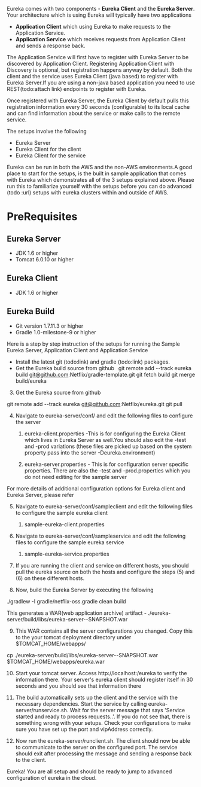 Eureka comes with two components - **Eureka Client** and the **Eureka Server**. Your architecture which is using Eureka will typically have two applications

* **Application Client** which using Eureka to make requests to the Application Service.
* **Application Service** which receives requests from Application Client and sends a response back.

The Application Service will first have to register with Eureka Server to be discovered by Application Client. Registering Application Client with Discovery is optional, but registration happens anyway by default. Both the client and the service uses Eureka Client (java based) to register with Eureka Server.If you are using a non-java based application you need to use REST(todo:attach link) endpoints to register with Eureka.

Once registered with Eureka Server, the Eureka Client by default pulls this registration information every 30 seconds (configurable) to its local cache and can find information about the service or make calls to the remote service.

The setups involve the following

* Eureka Server
* Eureka Client for the client
* Eureka Client for the service

Eureka can be run in both the AWS and the non-AWS environments.A good place to start for the setups, is the built in sample application that comes with Eureka which demonstrates all of the 3 setups explained above. Please run this to familiarize yourself with the setups before you can do advanced (todo :url) setups with eureka clusters within and outside of AWS.

# PreRequisites

## Eureka Server

* JDK 1.6 or higher 
* Tomcat 6.0.10 or higher

## Eureka Client

* JDK 1.6 or higher

## Eureka Build

* Git version 1.7.11.3 or higher
* Gradle 1.0-milestone-9 or higher

Here is a step by step instruction of the setups for running the Sample Eureka Server, Application Client and Application Service

* Install the latest git (todo:link) and gradle (todo:link) packages.
* Get the Eureka build source from github
`
`git remote add --track eureka build git@github.com:Netflix/gradle-template.git
git fetch build
git merge build/eureka

3) Get the Eureka source from github

git remote add --track eureka git@github.com:Netflix/eureka.git
git pull

4) Navigate to eureka-server/conf/ and edit the following files to configure the server
     
     1) eureka-client.properties -This is for configuring the Eureka Client which lives in Eureka Server as well.You should also edit the -test and -prod variations (these files are picked up based on the system property pass into the server -Deureka.environment)

     2) eureka-server.properties - This is for configuration server specific properties. There are also the -test and -prod.properties which you do not need editing for the sample server

For more details of additional configuration options for Eureka client and Eureka Server, please refer <url here>

5) Navigate to eureka-server/conf/sampleclient and edit the following files to configure the sample eureka client
     
     1) sample-eureka-client.properties
     
6) Navigate to eureka-server/conf/sampleservice and edit the following files to configure the sample eureka service
     
     1) sample-eureka-service.properties

7) If you are running the client and service on different hosts, you should pull the eureka source on both the hosts and configure the steps (5) and (6) on these different hosts.

8) Now, build the Eureka Server by executing the following

./gradlew -I gradle/netflix-oss.gradle clean build

This generates a WAR(web application archive) artifact - ./eureka-server/build/libs/eureka-server-<version>-SNAPSHOT.war

9) This WAR contains all the server configurations you changed. Copy this to the your tomcat deployment directory under $TOMCAT_HOME/webapps/ 

cp ./eureka-server/build/libs/eureka-server-<version>-SNAPSHOT.war $TOMCAT_HOME/webapps/eureka.war

10) Start your tomcat server. Access http://localhost:<port>/eureka to verify the information there. Your server's eureka client should register itself in 30 seconds and you should see that information there

11) The build automatically sets up the client and the service with the necessary dependencies. Start the service by calling eureka-server/runservice.sh. Wait for the server message that says 'Service started and ready to process requests..'. If you do not see that, there is something wrong with your setups. Check your configurations to make sure you have set up the port and vipAddress correctly.

12) Now run the eureka-server/runclient.sh. The client should now be able to communicate to the server on the configured port. The service should exit after processing the message and sending a response back to the client.

Eureka! You are all setup and should be ready to jump to advanced configuration of eureka in the cloud.










